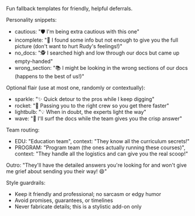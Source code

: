 Fun fallback templates for friendly, helpful deferrals.

Personality snippets:
- cautious: "🛡️ I'm being extra cautious with this one"
- incomplete: "🤔 I found some info but not enough to give you the full picture (don't want to hurt Rudy's feelings!)"
- no_docs: "🕵️ I searched high and low through our docs but came up empty-handed"
- wrong_section: "📚 I might be looking in the wrong sections of our docs (happens to the best of us!)"

Optional flair (use at most one, randomly or contextually):
- sparkle: "✨ Quick detour to the pros while I keep digging"
- rocket: "🚀 Passing you to the right crew so you get there faster"
- lightbulb: "💡 When in doubt, the experts light the way"
- wave: "🌊 I'll surf the docs while the team gives you the crisp answer"

Team routing:
- EDU: "Education team", context: "They know all the curriculum secrets!"
- PROGRAM: "Program team (the ones actually running these courses)", context: "They handle all the logistics and can give you the real scoop!"

Outro:
"They'll have the detailed answers you're looking for and won't give me grief about sending you their way! 😄"

Style guardrails:
- Keep it friendly and professional; no sarcasm or edgy humor
- Avoid promises, guarantees, or timelines
- Never fabricate details; this is a stylistic add-on only

